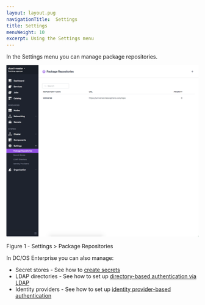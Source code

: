 ```yaml
---
layout: layout.pug
navigationTitle:  Settings
title: Settings
menuWeight: 10
excerpt: Using the Settings menu
---
```


In the Settings menu you can manage package repositories.



![Package repositories](/1.11/img/package-repositories-ee.png)

Figure 1 - Settings > Package Repositories

In DC/OS Enterprise you can also manage:

- Secret stores - See how to [create secrets](/1.11/security/ent/secrets/create-secrets/#creating-key-value-pair-secrets-using-the-gui)
- LDAP directories - See how to set up [directory-based authentication via LDAP](/1.11/security/ent/ldap/)
- Identity providers - See how to set up [identity provider-based authentication](/1.11/security/ent/sso/)
